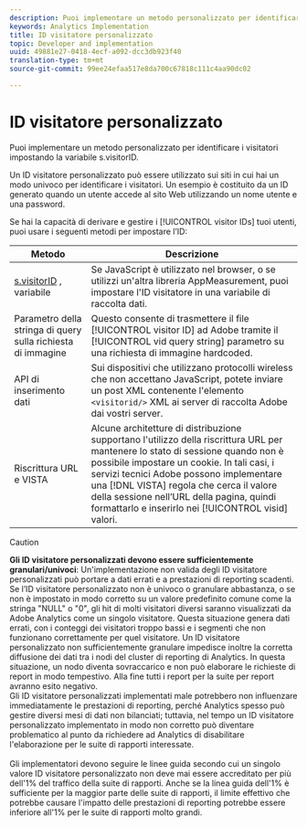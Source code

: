 ```yaml
---
description: Puoi implementare un metodo personalizzato per identificare i visitatori impostando la variabile s.visitorID.
keywords: Analytics Implementation
title: ID visitatore personalizzato
topic: Developer and implementation
uuid: 49881e27-0418-4ecf-a092-dcc3db923f40
translation-type: tm+mt
source-git-commit: 99ee24efaa517e8da700c67818c111c4aa90dc02

---
```



# ID visitatore personalizzato

Puoi implementare un metodo personalizzato per identificare i visitatori impostando la variabile s.visitorID.

Un ID visitatore personalizzato può essere utilizzato sui siti in cui hai un modo univoco per identificare i visitatori. Un esempio è costituito da un ID generato quando un utente accede al sito Web utilizzando un nome utente e una password.

Se hai la capacità di derivare e gestire i [!UICONTROL visitor IDs] tuoi utenti, puoi usare i seguenti metodi per impostare l’ID:

| Metodo | Descrizione |
|---|---|
| [s.visitorID](/help/implement/js-implementation/page-variables/page-variables.md) , variabile | Se JavaScript è utilizzato nel browser, o se utilizzi un'altra libreria AppMeasurement, puoi impostare l'ID visitatore in una variabile di raccolta dati. |
| Parametro della stringa di query sulla richiesta di immagine | Questo consente di trasmettere il file [!UICONTROL visitor ID] ad Adobe tramite il [!UICONTROL vid query string] parametro su una richiesta di immagine hardcoded. |
| API di inserimento dati | Sui dispositivi che utilizzano protocolli wireless che non accettano JavaScript, potete inviare un post XML contenente l'elemento `<visitorid/>` XML ai server di raccolta Adobe dai vostri server. |
| Riscrittura URL e VISTA | Alcune architetture di distribuzione supportano l'utilizzo della riscrittura URL per mantenere lo stato di sessione quando non è possibile impostare un cookie. In tali casi, i servizi tecnici Adobe possono implementare una [!DNL VISTA] regola che cerca il valore della sessione nell’URL della pagina, quindi formattarlo e inserirlo nei [!UICONTROL visid] valori. |
>[!CAUTION]
>**Gli ID visitatore personalizzati devono essere sufficientemente granulari/univoci**: Un'implementazione non valida degli ID visitatore personalizzati può portare a dati errati e a prestazioni di reporting scadenti. Se l’ID visitatore personalizzato non è univoco o granulare abbastanza, o se non è impostato in modo corretto su un valore predefinito comune come la stringa "NULL" o "0", gli hit di molti visitatori diversi saranno visualizzati da Adobe Analytics come un singolo visitatore. Questa situazione genera dati errati, con i conteggi dei visitatori troppo bassi e i segmenti che non funzionano correttamente per quel visitatore. Un ID visitatore personalizzato non sufficientemente granulare impedisce inoltre la corretta diffusione dei dati tra i nodi del cluster di reporting di Analytics. In questa situazione, un nodo diventa sovraccarico e non può elaborare le richieste di report in modo tempestivo. Alla fine tutti i report per la suite per report avranno esito negativo. <br>Gli ID visitatore personalizzati implementati male potrebbero non influenzare immediatamente le prestazioni di reporting, perché Analytics spesso può gestire diversi mesi di dati non bilanciati; tuttavia, nel tempo un ID visitatore personalizzato implementato in modo non corretto può diventare problematico al punto da richiedere ad Analytics di disabilitare l'elaborazione per le suite di rapporti interessate.</br><br>Gli implementatori devono seguire le linee guida secondo cui un singolo valore ID visitatore personalizzato non deve mai essere accreditato per più dell'1% del traffico della suite di rapporti. Anche se la linea guida dell'1% è sufficiente per la maggior parte delle suite di rapporti, il limite effettivo che potrebbe causare l'impatto delle prestazioni di reporting potrebbe essere inferiore all'1% per le suite di rapporti molto grandi.</br>
